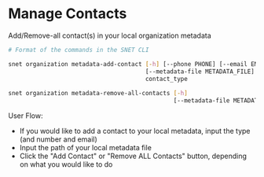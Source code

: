 # Manage Contacts

Add/Remove-all contact(s) in your local organization metadata

<ImageViewer src="/assets/images/products/AIMarketplace/TUI/ManageContactsPage.webp" alt="Manage Contacts Page"/>

```bash
# Format of the commands in the SNET CLI

snet organization metadata-add-contact [-h] [--phone PHONE] [--email EMAIL]
                                       [--metadata-file METADATA_FILE]
                                       contact_type
                                       
snet organization metadata-remove-all-contacts [-h]
                                               [--metadata-file METADATA_FILE]
```

User Flow:

* If you would like to add a contact to your local metadata, input the type (and number and email)
* Input the path of your local metadata file
* Click the "Add Contact" or "Remove ALL Contacts" button, depending on what you would like to do
